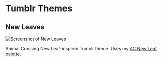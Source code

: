 # Tumblr Themes

## New Leaves

![Screenshot of New Leaves](http://github.com/moneypenny/tumblr-themes/raw/master/new-leaves/screenshot.png)

Animal Crossing New Leaf-inspired Tumblr theme. Uses my [AC New Leaf palette](http://www.colourlovers.com/palette/2912551/AC_New_Leaf?sAC=1).
